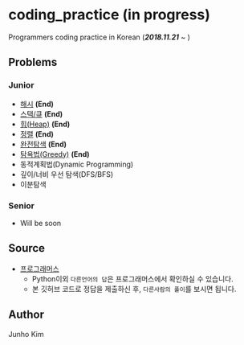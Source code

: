 # coding_practice **(in progress)**
Programmers coding practice in Korean (***2018.11.21*** ~ )

## Problems
### Junior
* [해시](https://github.com/taki0112/coding_practice/tree/master/src/%ED%95%B4%EC%8B%9C) **(End)**
* [스택/큐](https://github.com/taki0112/coding_practice/tree/master/src/%EC%8A%A4%ED%83%9D_%ED%81%90) **(End)**
* [힙(Heap)](https://github.com/taki0112/coding_practice/tree/master/src/%ED%9E%99(Heap)) **(End)**
* [정렬](https://github.com/taki0112/coding_practice/tree/master/src/%EC%A0%95%EB%A0%AC) **(End)**
* [완전탐색](https://github.com/taki0112/coding_practice/tree/master/src/%EC%99%84%EC%A0%84%ED%83%90%EC%83%89) **(End)**
* [탐욕법(Greedy)](https://github.com/taki0112/coding_practice/tree/master/src/%ED%83%90%EC%9A%95%EB%B2%95(Greedy)) **(End)**
* 동적계획법(Dynamic Programming)
* 깊이/너비 우선 탐색(DFS/BFS)
* 이분탐색

### Senior
* Will be soon

## Source
* [프로그래머스](https://programmers.co.kr/learn/challenges)
  * Python이외 `다른언어의 답`은 프로그래머스에서 확인하실 수 있습니다.
  * 본 깃허브 코드로 정답을 제출하신 후, `다른사람의 풀이`를 보시면 됩니다.

## Author
Junho Kim
